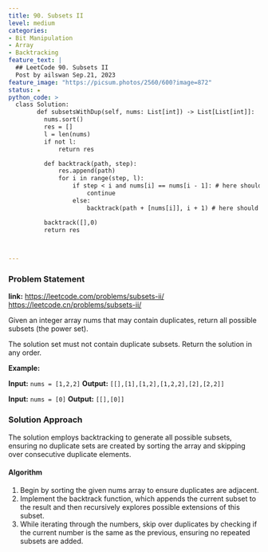 ```yaml
---
title: 90. Subsets II
level: medium
categories:
- Bit Manipulation
- Array
- Backtracking
feature_text: |
  ## LeetCode 90. Subsets II
  Post by ailswan Sep.21, 2023
feature_image: "https://picsum.photos/2560/600?image=872"
status: ★
python_code: >
  class Solution:
        def subsetsWithDup(self, nums: List[int]) -> List[List[int]]:
          nums.sort()
          res = []
          l = len(nums)
          if not l:
              return res

          def backtrack(path, step):
              res.append(path)
              for i in range(step, l):
                  if step < i and nums[i] == nums[i - 1]: # here should be step < i and nums[i] == nums[i - 1]
                      continue
                  else:
                      backtrack(path + [nums[i]], i + 1) # here should be nums[i] and i + 1

          backtrack([],0)
          return res


   
---
```


### Problem Statement
**link:**
https://leetcode.com/problems/subsets-ii/
https://leetcode.cn/problems/subsets-ii/


Given an integer array nums that may contain duplicates, return all possible 
subsets
 (the power set).

The solution set must not contain duplicate subsets. Return the solution in any order.

**Example:**

**Input:** `nums = [1,2,2]`
**Output:** `[[],[1],[1,2],[1,2,2],[2],[2,2]]`

**Input:** `nums = [0]`
**Output:** `[[],[0]]`


### Solution Approach
The solution employs backtracking to generate all possible subsets, ensuring no duplicate sets are created by sorting the array and skipping over consecutive duplicate elements.
 
#### Algorithm
1. Begin by sorting the given nums array to ensure duplicates are adjacent.
2. Implement the backtrack function, which appends the current subset to the result and then recursively explores possible extensions of this subset.
3. While iterating through the numbers, skip over duplicates by checking if the current number is the same as the previous, ensuring no repeated subsets are added.
